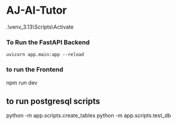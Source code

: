 # AJ-AI-Tutor
.\venv_3.13\Scripts\Activate
### To Run the FastAPI Backend 
`uvicorn app.main:app --reload`

### to run the Frontend
npm run dev

## to run postgresql scripts 
python -m app.scripts.create_tables
python -m app.scripts.test_db